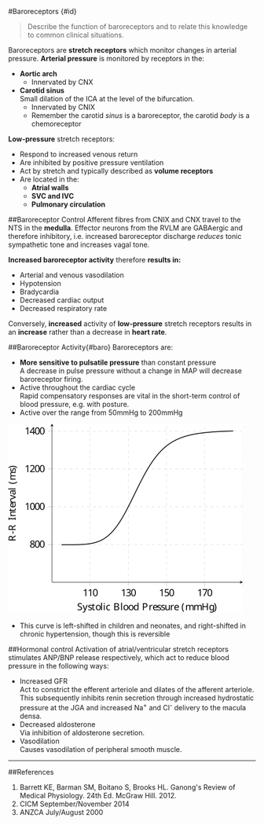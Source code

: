 #Baroreceptors {#id}
> Describe the function of baroreceptors and to relate this knowledge to common clinical situations.

Baroreceptors are **stretch receptors** which monitor changes in arterial pressure. **Arterial pressure** is monitored by receptors in the:
* **Aortic arch**  
  * Innervated by CNX
* **Carotid sinus**    
Small dilation of the ICA at the level of the bifurcation.
  * Innervated by CNIX
  * Remember the carotid *sinus* is a baroreceptor, the carotid *body* is a chemoreceptor


**Low-pressure** stretch receptors:
  * Respond to increased venous return
  * Are inhibited by positive pressure ventilation
  * Act by stretch and typically described as **volume receptors**
  * Are located in the:
    * **Atrial walls**
    * **SVC and IVC**  
    * **Pulmonary circulation**


##Baroreceptor Control
Afferent fibres from CNIX and CNX travel to the NTS in the **medulla**. Effector neurons from the RVLM are GABAergic and therefore inhibitory, i.e. increased baroreceptor discharge *reduces* tonic sympathetic tone and increases vagal tone.

**Increased baroreceptor activity** therefore **results in:**
* Arterial and venous vasodilation
* Hypotension
* Bradycardia
* Decreased cardiac output
* Decreased respiratory rate

Conversely, **increased** activity of **low-pressure** stretch receptors results in an **increase** rather than a decrease in **heart rate**.

##Baroreceptor Activity{#baro}
Baroreceptors are:
* **More sensitive to pulsatile pressure** than constant pressure  
A decrease in pulse pressure without a change in MAP will decrease baroreceptor firing.
* Active throughout the cardiac cycle  
Rapid compensatory responses are vital in the short-term control of blood pressure, e.g. with posture.
* Active over the range from 50mmHg to 200mmHg

<img src="resources\baroreceptors.svg">

* This curve is left-shifted in children and neonates, and right-shifted in chronic hypertension, though this is reversible

##Hormonal control
Activation of atrial/ventricular stretch receptors stimulates ANP/BNP release respectively, which act to reduce blood pressure in the following ways:
* Increased GFR  
Act to constrict the efferent arteriole and dilates of the afferent arteriole. This subsequently inhibits renin secretion through increased hydrostatic pressure at the JGA and increased Na<sup>+</sup> and Cl<sup>-</sup> delivery to the macula densa.
* Decreased aldosterone  
Via inhibition of aldosterone secretion.
* Vasodilation  
Causes vasodilation of peripheral smooth muscle.

---

##References
1. Barrett KE, Barman SM, Boitano S, Brooks HL. Ganong's Review of Medical Physiology. 24th Ed. McGraw Hill. 2012.
2. CICM September/November 2014
3. ANZCA July/August 2000